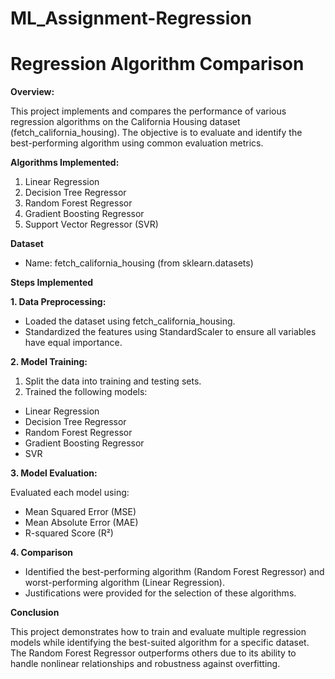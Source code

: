 # ML_Assignment-Regression
# **Regression Algorithm Comparison**

**Overview:**

This project implements and compares the performance of various regression algorithms on the California Housing dataset (fetch_california_housing). The objective is to evaluate and identify the best-performing algorithm using common evaluation metrics.

**Algorithms Implemented:**

1. Linear Regression
2. Decision Tree Regressor
3. Random Forest Regressor
4. Gradient Boosting Regressor
5. Support Vector Regressor (SVR)

**Dataset**
- Name: fetch_california_housing (from sklearn.datasets)

**Steps Implemented**

**1. Data Preprocessing:**

- Loaded the dataset using fetch_california_housing.
- Standardized the features using StandardScaler to ensure all variables have equal importance.

**2. Model Training:**

1. Split the data into training and testing sets.
2. Trained the following models:
- Linear Regression
- Decision Tree Regressor
- Random Forest Regressor
- Gradient Boosting Regressor
- SVR

**3. Model Evaluation:**

Evaluated each model using:
- Mean Squared Error (MSE)
- Mean Absolute Error (MAE)
- R-squared Score (R²)

**4. Comparison**

- Identified the best-performing algorithm (Random Forest Regressor) and worst-performing algorithm (Linear Regression).
- Justifications were provided for the selection of these algorithms.


**Conclusion**

This project demonstrates how to train and evaluate multiple regression models while identifying the best-suited algorithm for a specific dataset. The Random Forest Regressor outperforms others due to its ability to handle nonlinear relationships and robustness against overfitting.
